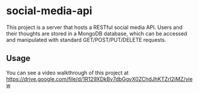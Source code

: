 # social-media-api
This project is a server that hosts a RESTful social media API. Users and their thoughts are stored in a MongoDB database, which can be accessed and manipulated with standard GET/POST/PUT/DELETE requests. 
## Usage
You can see a video walkthrough of this project at https://drive.google.com/file/d/1R129XDkBy7dbGgyX0ZChdJhKTZrI2iMZ/view